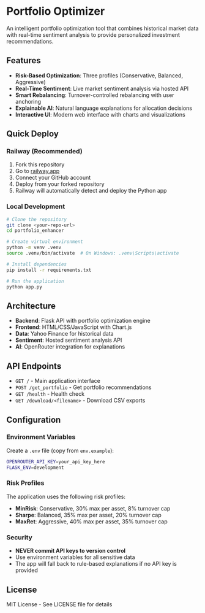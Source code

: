 # Portfolio Optimizer

An intelligent portfolio optimization tool that combines historical market data with real-time sentiment analysis to provide personalized investment recommendations.

## Features

- **Risk-Based Optimization**: Three profiles (Conservative, Balanced, Aggressive)
- **Real-Time Sentiment**: Live market sentiment analysis via hosted API
- **Smart Rebalancing**: Turnover-controlled rebalancing with user anchoring
- **Explainable AI**: Natural language explanations for allocation decisions
- **Interactive UI**: Modern web interface with charts and visualizations

## Quick Deploy

### Railway (Recommended)
1. Fork this repository
2. Go to [railway.app](https://railway.app)
3. Connect your GitHub account
4. Deploy from your forked repository
5. Railway will automatically detect and deploy the Python app

### Local Development
```bash
# Clone the repository
git clone <your-repo-url>
cd portfolio_enhancer

# Create virtual environment
python -m venv .venv
source .venv/bin/activate  # On Windows: .venv\Scripts\activate

# Install dependencies
pip install -r requirements.txt

# Run the application
python app.py
```

## Architecture

- **Backend**: Flask API with portfolio optimization engine
- **Frontend**: HTML/CSS/JavaScript with Chart.js
- **Data**: Yahoo Finance for historical data
- **Sentiment**: Hosted sentiment analysis API
- **AI**: OpenRouter integration for explanations

## API Endpoints

- `GET /` - Main application interface
- `POST /get_portfolio` - Get portfolio recommendations
- `GET /health` - Health check
- `GET /download/<filename>` - Download CSV exports

## Configuration

### Environment Variables
Create a `.env` file (copy from `env.example`):
```bash
OPENROUTER_API_KEY=your_api_key_here
FLASK_ENV=development
```

### Risk Profiles
The application uses the following risk profiles:
- **MinRisk**: Conservative, 30% max per asset, 8% turnover cap
- **Sharpe**: Balanced, 35% max per asset, 20% turnover cap  
- **MaxRet**: Aggressive, 40% max per asset, 35% turnover cap

### Security
- **NEVER commit API keys to version control**
- Use environment variables for all sensitive data
- The app will fall back to rule-based explanations if no API key is provided

## License

MIT License - See LICENSE file for details
